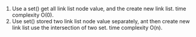 1. Use a set() get all link list node value, and the create new link list. time complexity O(0).
2. Use set() stored two link list node value separately, ant then create new link list use the intersection of two set. time complexity O(n).
